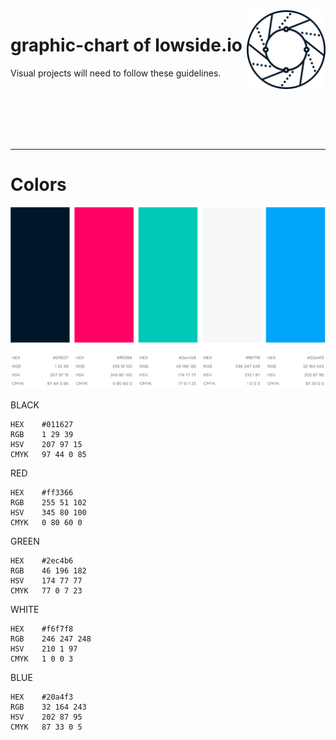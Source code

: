 <img src="https://github.com/lowsideio/graphic-chart/raw/master/logo-png/lowside-logo-black.png" alt="logo-lowside-black" width="25%" align="right" />

# graphic-chart of lowside.io

Visual projects will need to follow these guidelines.

<br />
<br />
<br />
<br />
<br />
<hr />

# Colors

![palette](./colors/palette.png)


BLACK
```
HEX    #011627
RGB    1 29 39
HSV    207 97 15
CMYK   97 44 0 85
```

RED

```
HEX    #ff3366
RGB    255 51 102
HSV    345 80 100
CMYK   0 80 60 0
```

GREEN

```
HEX    #2ec4b6
RGB    46 196 182
HSV    174 77 77
CMYK   77 0 7 23
```

WHITE

```
HEX    #f6f7f8
RGB    246 247 248
HSV    210 1 97
CMYK   1 0 0 3
```


BLUE

```
HEX    #20a4f3
RGB    32 164 243
HSV    202 87 95
CMYK   87 33 0 5
```
